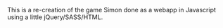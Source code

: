 This is a re-creation of the game Simon done as a webapp in Javascript using a little jQuery/SASS/HTML.
